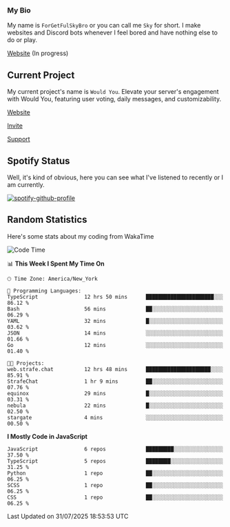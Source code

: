 ### My Bio 

My name is `ForGetFulSkyBro` or you can call me `Sky` for short. I make websites and Discord bots whenever I feel bored and have nothing else to do or play.

[Website](https://forgetful.vercel.app) (In progress)

## Current Project

My current project's name is `Would You`. Elevate your server's engagement with Would You, featuring user voting, daily messages, and customizability.

[Website](https://wouldyoubot.gg)

[Invite](https://wouldyoubot.gg/invite)

[Support](https://wouldyoubot.gg/discord)

## Spotify Status

Well, it's kind of obvious, here you can see what I've listened to recently or I am currently.

[![spotify-github-profile](https://spotify-github-profile.kittinanx.com/api/view?uid=8fw8wluifdebs12yo4k3j0h6c&cover_image=true&theme=novatorem&show_offline=false&background_color=121212&interchange=false&bar_color=53b14f&bar_color_cover=false)](https://github.com/kittinan/spotify-github-profile)


## Random Statistics

Here's some stats about my coding from WakaTime

<!--START_SECTION:waka-->
![Code Time](http://img.shields.io/badge/Code%20Time-1%2C497%20hrs%2043%20mins-blue)

📊 **This Week I Spent My Time On** 

```text
🕑︎ Time Zone: America/New_York

💬 Programming Languages: 
TypeScript               12 hrs 50 mins      ██████████████████████░░░   86.12 % 
Bash                     56 mins             ██░░░░░░░░░░░░░░░░░░░░░░░   06.29 % 
YAML                     32 mins             █░░░░░░░░░░░░░░░░░░░░░░░░   03.62 % 
JSON                     14 mins             ░░░░░░░░░░░░░░░░░░░░░░░░░   01.66 % 
Go                       12 mins             ░░░░░░░░░░░░░░░░░░░░░░░░░   01.40 % 

🐱‍💻 Projects: 
web.strafe.chat          12 hrs 48 mins      █████████████████████░░░░   85.91 % 
StrafeChat               1 hr 9 mins         ██░░░░░░░░░░░░░░░░░░░░░░░   07.76 % 
equinox                  29 mins             █░░░░░░░░░░░░░░░░░░░░░░░░   03.31 % 
nebula                   22 mins             █░░░░░░░░░░░░░░░░░░░░░░░░   02.50 % 
stargate                 4 mins              ░░░░░░░░░░░░░░░░░░░░░░░░░   00.50 % 
```

**I Mostly Code in JavaScript** 

```text
JavaScript               6 repos             █████████░░░░░░░░░░░░░░░░   37.50 % 
TypeScript               5 repos             ████████░░░░░░░░░░░░░░░░░   31.25 % 
Python                   1 repo              ██░░░░░░░░░░░░░░░░░░░░░░░   06.25 % 
SCSS                     1 repo              ██░░░░░░░░░░░░░░░░░░░░░░░   06.25 % 
CSS                      1 repo              ██░░░░░░░░░░░░░░░░░░░░░░░   06.25 % 
```




 Last Updated on 31/07/2025 18:53:53 UTC
<!--END_SECTION:waka-->
